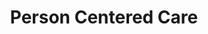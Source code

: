--- 
layout: module
title: Person Centered Care
permalink: "/modules/person-centered-care/"
background: personcenteredcare.jpeg

objectives:
  - objective: Learners will analyze the components of primary health care, and beliefs / values of community health nurses.
    application: Works collaboratively with clients/caregivers and interdisciplinary team to holistically assess / plan / monitor a wide variety of health challenges in the home/community setting under a “Home is Best” philosophy

  - objective: Learners will analyze the use of self-management strategies for change and support with clients
    application: Ask questions from a motivational interviewing perspective
    
  - objective: Learners will apply reflective practive to foster nurse/client relationships
    application: Examines own values/beliefs related to quality of life and client autonomy in home/community settings

  - objective: Analyze the use of co-created care plans for nurses and clients
    application: Develops mutually agreed upon care plans with associated interventions that are clients specific and individualized.

cases:
  - name: May
    image: MargaretPortrait2.jpeg
    url: may
  - name: Franny
    image: FrannyPortrait.jpeg
    url: franny
  - name: Luigi
    image: LuigiPortrait.jpeg
    url: luigi
  - name: Agit
    image: AjitPortrait.jpeg
    url: agit

more:
  - title: Holistic Care
    image: modules/pcc/topic/HolisticCare2.jpg
    url: holistic
  - title: Care of Older Adults
    image: modules/pcc/topic/CareoftheOlderAdult.jpg
    url: older-adult
  - title: Chronic Conditions
    image: modules/pcc/topic/ManagingChronicConditions.jpg
    url: chronic
  - title: Med Management
    image: modules/pcc/topic/CarePlanning.jpg
    url: med-management
  - title: Deliverables
    image: modules/pcc/topic/Deliverable.jpg
    url: deliverables
---